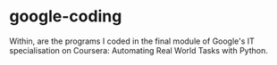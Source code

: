 # google-coding

Within, are the programs I coded in the final module of Google's IT specialisation on Coursera: Automating Real World Tasks with Python.
